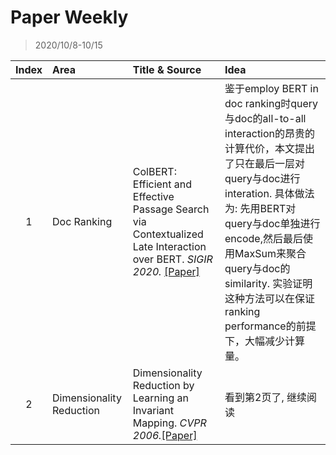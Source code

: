 # Paper Weekly

> 2020/10/8-10/15

|Index|Area|Title & Source|Idea|
|:---:|:--|:-------------|:---|
|1|Doc Ranking|ColBERT: Efficient and Effective Passage Search via Contextualized Late Interaction over BERT. *SIGIR 2020.* [[Paper]](https://arxiv.org/pdf/2004.12832.pdf)|鉴于employ BERT in doc ranking时query与doc的all-to-all interaction的昂贵的计算代价，本文提出了只在最后一层对query与doc进行interation. 具体做法为: 先用BERT对query与doc单独进行encode,然后最后使用MaxSum来聚合query与doc的similarity. 实验证明这种方法可以在保证ranking performance的前提下，大幅减少计算量。|
|2|Dimensionality Reduction|Dimensionality Reduction by Learning an Invariant Mapping. *CVPR 2006.*[[Paper]](http://yann.lecun.com/exdb/publis/pdf/hadsell-chopra-lecun-06.pdf)|看到第2页了, 继续阅读|
